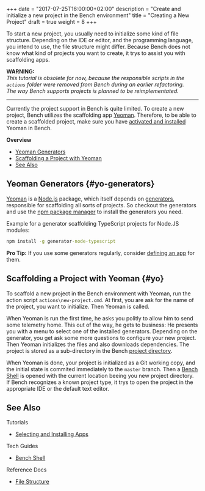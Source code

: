 +++
date = "2017-07-25T16:00:00+02:00"
description = "Create and initialize a new project in the Bench environment"
title = "Creating a New Project"
draft = true
weight = 8
+++

[Yeoman]: https://yeoman.io
[Node.js]: https://nodejs.org
[Generators]: http://yeoman.io/generators/
[Project Directory]: /ref/file-structure/#projects-dir
[Bench Shell]: /guide/shell
[NPM Package Install]: https://docs.npmjs.com/getting-started/installing-npm-packages-locally
[Custom Apps]: /tutorial/apps-custom

To start a new project, you usually need to initialize some kind of
file structure. Depending on the IDE or editor, and the programming language,
you intend to use, the file structure might differ.
Because Bench does not know what kind of projects you want to create,
it trys to assist you with scaffolding apps.
<!--more-->

**WARNING:**  
_This tutorial is obsolete for now, because the responsible scripts in the `actions` folder were removed from Bench during an earlier refactoring._  
_The way Bench supports projects is planned to be reimplementated._

----

Currently the project support in Bench is quite limited.
To create a new project, Bench utilizes the scaffolding app [Yeoman][].
Therefore, to be able to create a scaffolded project, make sure you
have [activated and installed](/tutorial/apps) Yeoman in Bench.

**Overview**

* [Yeoman Generators](#yo-generators)
* [Scaffolding a Project with Yeoman](#yo)
* [See Also](#see-also)

## Yeoman Generators {#yo-generators}
[Yeoman][] is a [Node.js][] package, which itself depends on [generators][],
responsible for scaffolding all sorts of projects.
So checkout the generators and use the [npm package manager][npm package install]
to install the generators you need.

Example for a generator scaffolding TypeScript projects for Node.JS modules:

```cmd
npm install -g generator-node-typescript
```

**Pro Tip:**
If you use some generators regularly, consider [defining an app][custom apps] for them.

## Scaffolding a Project with Yeoman {#yo}
To scaffold a new project in the Bench environment with Yeoman,
run the action script `actions\new-project.cmd`.
At first, you are ask for the name of the project, you want to initialize.
Then Yeoman is called.

When Yeoman is run the first time, he asks you politly to allow him to send
some telemetry home.
This out of the way, he gets to business:
He presents you with a menu to select one of the installed generators.
Depending on the generator, you get ask some more questions to configure your
new project.
Then Yeoman initializes the files and also downloads dependencies.
The project is stored as a sub-directory in the Bench [project directory][].

When Yeoman is done, your project is initialized as a Git working copy,
and the initial state is commited immediately to the `master` branch.
Then a [Bench Shell][] is opened with the current location
beeing you new project directory.
If Bench recognizes a known project type, it trys to open the project in
the appropriate IDE or the default text editor.

## See Also

Tutorials

* [Selecting and Installing Apps](/tutorial/apps)

Tech Guides

* [Bench Shell](/guide/shell)

Reference Docs

* [File Structure](/ref/file-structure)
